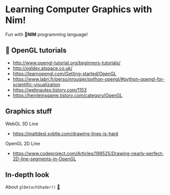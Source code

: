 # Learning Computer Graphics with Nim!

Fun with 👑**NIM** programming language!


## 💎 OpenGL tutorials
- http://www.opengl-tutorial.org/beginners-tutorials/
- http://ogldev.atspace.co.uk/
- https://learnopengl.com/Getting-started/OpenGL
- https://www.labri.fr/perso/nrougier/python-opengl/#python-opengl-for-scientific-visualization
- https://webnautes.tistory.com/1153
- https://heinleinsgame.tistory.com/category/OpenGL


## Graphics stuff

WebGL 3D Line
- https://mattdesl.svbtle.com/drawing-lines-is-hard

OpenGL 2D Line
- https://www.codeproject.com/Articles/199525/Drawing-nearly-perfect-2D-line-segments-in-OpenGL


## In-depth look

About `glDetachShader()` [📃](https://gamedev.stackexchange.com/questions/47910/after-a-succesful-gllinkprogram-should-i-delete-detach-my-shaders)
